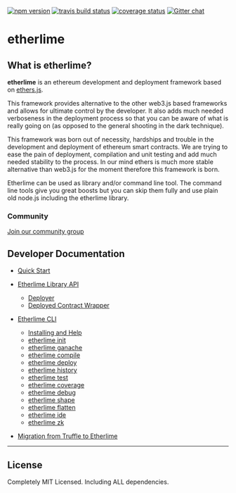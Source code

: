 [![npm
version](https://badge.fury.io/js/etherlime.svg)](https://badge.fury.io/js/etherlime)
[![travis build
status](https://img.shields.io/travis/LimeChain/etherlime/master.svg)](https://travis-ci.org/LimeChain/etherlime)
[![coverage
status](https://img.shields.io/codecov/c/github/LimeChain/etherlime/master.svg)](https://codecov.io/gh/LimeChain/etherlime)
[![Gitter
chat](https://badges.gitter.im/lime-tech-talks/Lobby.png)](https://gitter.im/lime-tech-talks/Lobby)

# etherlime

## What is etherlime?

**etherlime** is an ethereum development and deployment framework based
on [ethers.js](https://github.com/ethers-io/ethers.js/).

This framework provides alternative to the other web3.js based
frameworks and allows for ultimate control by the developer. It also
adds much needed verboseness in the deployment process so that you can
be aware of what is really going on (as opposed to the general shooting
in the dark technique).

This framework was born out of necessity, hardships and trouble in the
development and deployment of ethereum smart contracts. We are trying to
ease the pain of deployment, compilation and unit testing and add much
needed stability to the process. In our mind ethers is much more stable
alternative than web3.js for the moment therefore this framework is
born.

Etherlime can be used as library and/or command line tool. The command
line tools give you great boosts but you can skip them fully and use
plain old node.js including the etherlime library.

### Community

[Join our community group](https://t.me/etherlime/)

## Developer Documentation

* [Quick Start](getting-started.md)
* [Etherlime Library API]()
	* [Deployer](./api/deployers.md)
	* [Deployed Contract Wrapper](./api/wrappers.md)

* [Etherlime CLI]()
	* [Installing and Help](./cli/installing.md)
	* [etherlime init](./cli/init.md)
	* [etherlime ganache](./cli/ganache.md)
	* [etherlime compile](./cli/compiling.md)
	* [etherlime deploy](./cli/deploying.md)
	* [etherlime history](./cli/history.md)
	* [etherlime test](./cli/test.md)
	* [etherlime coverage](./cli/coverage.md)
	* [etherlime debug](./cli/debug.md)
	* [etherlime shape](./cli/shape.md)
	* [etherlime flatten](./cli/flattener.md)
	* [etherlime ide](./cli/ide.md)
	* [etherlime zk](./cli/zk.md)
* [Migration from Truffle to Etherlime](migration-from-truffle-guide.md)




-----

## License

Completely MIT Licensed. Including ALL dependencies.